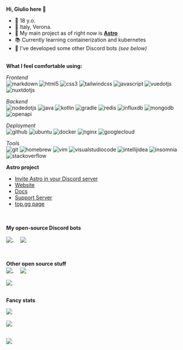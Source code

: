**Hi, Giulio here 👋**  

- 🍰 18 y.o.
- 📍 Italy, Verona. 
- 🧬 My main project as of right now is **[Astro](https://astro-bot.space)**
- 📚 Currently learning containerization and kubernetes
- 🧪 I've developed some other Discord bots *(see below)*
<br><br>

**What I feel comfortable using:**  
  
*Frontend*  
![markdown](https://img.shields.io/badge/markdown-black?style=flat-square&logo=markdown) 
![html5](https://img.shields.io/badge/html5-black?style=flat-square&logo=html5) 
![css3](https://img.shields.io/badge/css3-black?style=flat-square&logo=css3) 
![tailwindcss](https://img.shields.io/badge/tailwindcss-black?style=flat-square&logo=tailwindcss) 
![javascript](https://img.shields.io/badge/javascript-black?style=flat-square&logo=javascript) 
![vuedotjs](https://img.shields.io/badge/vue.js-black?style=flat-square&logo=vuedotjs) 
![nuxtdotjs](https://img.shields.io/badge/nuxt.js-black?style=flat-square&logo=nuxtdotjs) 

*Backend*  
![nodedotjs](https://img.shields.io/badge/nodeJS-black?style=flat-square&logo=nodedotjs) 
![java](https://img.shields.io/badge/java-black?style=flat-square&logo=java) 
![kotlin](https://img.shields.io/badge/kotlin-black?style=flat-square&logo=kotlin) 
![gradle](https://img.shields.io/badge/gradle-black?style=flat-square&logo=gradle) 
![redis](https://img.shields.io/badge/redis-black?style=flat-square&logo=redis) 
![influxdb](https://img.shields.io/badge/influxdb-black?style=flat-square&logo=influxdb) 
![mongodb](https://img.shields.io/badge/MongoDB-black?style=flat-square&logo=mongodb) 
![openapi](https://img.shields.io/badge/openapi-black?style=flat-square&logo=openapiinitiative) 

*Deployment*  
![github](https://img.shields.io/badge/github-black?style=flat-square&logo=github) 
![ubuntu](https://img.shields.io/badge/ubuntu-black?style=flat-square&logo=ubuntu) 
![docker](https://img.shields.io/badge/docker-black?style=flat-square&logo=docker) 
![nginx](https://img.shields.io/badge/nginx-black?style=flat-square&logo=nginx) 
![googlecloud](https://img.shields.io/badge/google_cloud_platform-black?style=flat-square&logo=googlecloud) 

*Tools*  
![git](https://img.shields.io/badge/git-black?style=flat-square&logo=git) 
![homebrew](https://img.shields.io/badge/homebrew-black?style=flat-square&logo=homebrew) 
![vim](https://img.shields.io/badge/vim-black?style=flat-square&logo=vim) 
![visualstudiocode](https://img.shields.io/badge/vscode-black?style=flat-square&logo=visualstudiocode) 
![intellijidea](https://img.shields.io/badge/IntelliJ_IDEA-black?style=flat-square&logo=intellijidea) 
![insomnia](https://img.shields.io/badge/insomnia-black?style=flat-square&logo=insomnia) 
![stackoverflow](https://img.shields.io/badge/stackoverflow-black?style=flat-square&logo=stackoverflow) 
  
  
**Astro project**  
- [Invite Astro in your Discord server](https://astro-bot.space/invite)
- [Website](https://astro-bot.space)
- [Docs](https://docs.astro-bot.space)
- [Support Server](https://astro-bot.space/support)
- [top.gg page](https://top.gg/bot/715621848489918495)
<br/><br/><br/>

**My open-source Discord bots**  

<a href="https://github.com/Giuliopime/HelpDesk">
  <img align="center" src="https://github-readme-stats.vercel.app/api/pin/?username=Giuliopime&repo=HelpDesk&show_owner=true&theme=gotham" />
</a>&emsp;
<a href="https://github.com/Giuliopime/Todo-Reminder">
  <img align="center" src="https://github-readme-stats.vercel.app/api/pin/?username=Giuliopime&repo=Todo-Reminder&show_owner=true&theme=gotham" />  
</a>  
<br/><br/><br/>

**Other open source stuff**  
<a href="https://github.com/Giuliopime/Downloadify">
  <img align="center" src="https://github-readme-stats.vercel.app/api/pin/?username=Giuliopime&repo=Downloadify&show_owner=true&theme=gotham" />
</a>&emsp;
<a href="https://github.com/Giuliopime/discordjs-bot-template">
  <img align="center" src="https://github-readme-stats.vercel.app/api/pin/?username=Giuliopime&repo=discordjs-bot-template&show_owner=true&theme=gotham" />
<br/><br/>
<a href="https://github.com/Giuliopime/vote-tracker-js-api-wrapper">
  <img align="center" src="https://github-readme-stats.vercel.app/api/pin/?username=Giuliopime&repo=vote-tracker-js-api-wrapper&show_owner=true&theme=gotham" />
</a>
<br/><br/>

**Fancy stats**

<a href="https://github.com/anuraghazra/github-readme-stats">
  <img align="center" src="https://github-readme-stats.vercel.app/api?username=Giuliopime&show_icons=true&count_private=true&theme=midnight-purple" />
</a><br/><br/>
<a href="https://github.com/anuraghazra/github-readme-stats">
  <img align="center" src="https://github-readme-stats.vercel.app/api/top-langs/?username=Giuliopime&layout=compact&theme=midnight-purple" />
</a>  
<br/><br/>
  
![](https://komarev.com/ghpvc/?username=Giuliopime&style=flat&color=orange)
